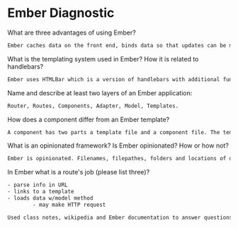 # Ember Diagnostic

What are three advantages of using Ember?

```sh
Ember caches data on the front end, binds data so that updates can be made to the database and the front end at the same time and has routes on the front end which makes navigating from one area view-state to another very quick.
```

What is the templating system used in Ember? How it is related to
handlebars?

```sh
Ember uses HTMLBar which is a version of handlebars with additional functionality.
```

Name and describe at least two layers of an Ember application:

```sh
Router, Routes, Components, Adapter, Model, Templates.
```

How does a component differ from an Ember template?

```sh
A component has two parts a template file and a component file. The template is more modular and can be used for various data sets, where the regular Ember template is specialized for one data set. The component file handles functionality.
```

What is an opinionated framework? Is Ember opinionated? How or how not?

```sh
Ember is opinionated. Filenames, filepathes, folders and locations of different aspects of the application are well defined in the documentation because an application that does not follow them will not work. Developers using Ember cannot customize their application structure as much as 'if' they were using a less opionated framework.
```

In Ember what is a route's job (please list three)?

```sh
- parse info in URL
- links to a template
- loads data w/model method
        - may make HTTP request

Used class notes, wikipedia and Ember documentation to answer questions.
```
